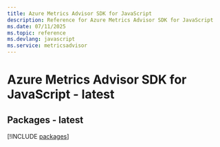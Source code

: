 ```yaml
---
title: Azure Metrics Advisor SDK for JavaScript
description: Reference for Azure Metrics Advisor SDK for JavaScript
ms.date: 07/11/2025
ms.topic: reference
ms.devlang: javascript
ms.service: metricsadvisor
---
```

# Azure Metrics Advisor SDK for JavaScript - latest
## Packages - latest
[!INCLUDE [packages](metrics-advisor-index.md)]